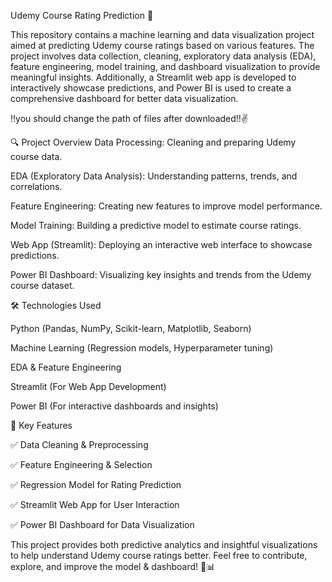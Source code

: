 Udemy Course Rating Prediction 🚀

This repository contains a machine learning and data visualization project aimed at predicting Udemy course ratings based on various features. The project involves data collection, cleaning, exploratory data analysis (EDA), feature engineering, model training, and dashboard visualization to provide meaningful insights. Additionally, a Streamlit web app is developed to interactively showcase predictions, and Power BI is used to create a comprehensive dashboard for better data visualization.

‼️you should change the path of files after downloaded‼️✌️

🔍 Project Overview
Data Processing: Cleaning and preparing Udemy course data.

EDA (Exploratory Data Analysis): Understanding patterns, trends, and correlations.

Feature Engineering: Creating new features to improve model performance.

Model Training: Building a predictive model to estimate course ratings.

Web App (Streamlit): Deploying an interactive web interface to showcase predictions.

Power BI Dashboard: Visualizing key insights and trends from the Udemy course dataset.


🛠 Technologies Used

Python (Pandas, NumPy, Scikit-learn, Matplotlib, Seaborn)

Machine Learning (Regression models, Hyperparameter tuning)

EDA & Feature Engineering

Streamlit (For Web App Development)

Power BI (For interactive dashboards and insights)


📌 Key Features

✅ Data Cleaning & Preprocessing

✅ Feature Engineering & Selection

✅ Regression Model for Rating Prediction

✅ Streamlit Web App for User Interaction

✅ Power BI Dashboard for Data Visualization


This project provides both predictive analytics and insightful visualizations to help understand Udemy course ratings better.
Feel free to contribute, explore, and improve the model & dashboard! 🚀📊
